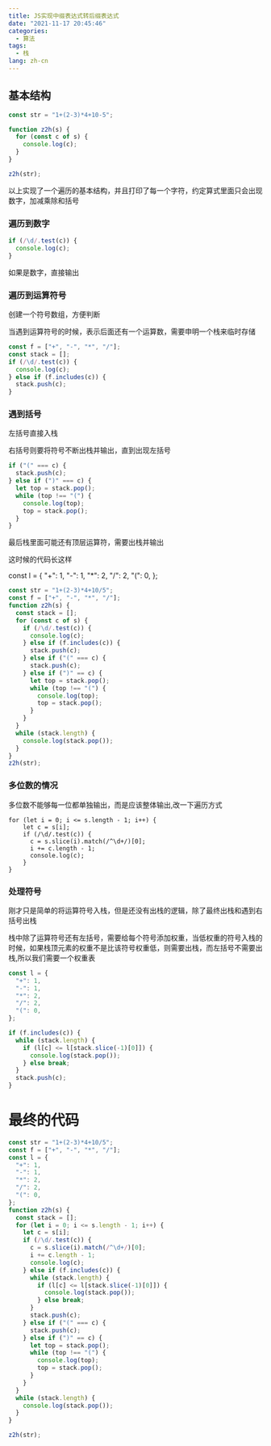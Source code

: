 ```yaml
---
title: JS实现中缀表达式转后缀表达式
date: "2021-11-17 20:45:46"
categories:
  - 算法
tags:
  - 栈
lang: zh-cn
---
```


## 基本结构

```js
const str = "1+(2-3)*4+10-5";

function z2h(s) {
  for (const c of s) {
    console.log(c);
  }
}

z2h(str);
```

以上实现了一个遍历的基本结构，并且打印了每一个字符，约定算式里面只会出现数字，加减乘除和括号

### 遍历到数字

```js
if (/\d/.test(c)) {
  console.log(c);
}
```

如果是数字，直接输出

<!-- more -->

### 遍历到运算符号

创建一个符号数组，方便判断

当遇到运算符号的时候，表示后面还有一个运算数，需要申明一个栈来临时存储

```js
const f = ["+", "-", "*", "/"];
const stack = [];
if (/\d/.test(c)) {
  console.log(c);
} else if (f.includes(c)) {
  stack.push(c);
}
```

### 遇到括号

左括号直接入栈

右括号则要将符号不断出栈并输出，直到出现左括号

```js
if ("(" === c) {
  stack.push(c);
} else if (")" === c) {
  let top = stack.pop();
  while (top !== "(") {
    console.log(top);
    top = stack.pop();
  }
}
```

最后栈里面可能还有顶层运算符，需要出栈并输出

这时候的代码长这样

const l = {
"+": 1,
"-": 1,
"\*": 2,
"/": 2,
"(": 0,
};

```js
const str = "1+(2-3)*4+10/5";
const f = ["+", "-", "*", "/"];
function z2h(s) {
  const stack = [];
  for (const c of s) {
    if (/\d/.test(c)) {
      console.log(c);
    } else if (f.includes(c)) {
      stack.push(c);
    } else if ("(" === c) {
      stack.push(c);
    } else if (")" == c) {
      let top = stack.pop();
      while (top !== "(") {
        console.log(top);
        top = stack.pop();
      }
    }
  }
  while (stack.length) {
    console.log(stack.pop());
  }
}
z2h(str);
```

### 多位数的情况

多位数不能够每一位都单独输出，而是应该整体输出,改一下遍历方式

```
for (let i = 0; i <= s.length - 1; i++) {
    let c = s[i];
    if (/\d/.test(c)) {
      c = s.slice(i).match(/^\d+/)[0];
      i += c.length - 1;
      console.log(c);
    }
}
```

### 处理符号

刚才只是简单的将运算符号入栈，但是还没有出栈的逻辑，除了最终出栈和遇到右括号出栈

栈中除了运算符号还有左括号，需要给每个符号添加权重，当低权重的符号入栈的时候，如果栈顶元素的权重不是比该符号权重低，则需要出栈，而左括号不需要出栈,所以我们需要一个权重表

```js
const l = {
  "+": 1,
  "-": 1,
  "*": 2,
  "/": 2,
  "(": 0,
};

if (f.includes(c)) {
  while (stack.length) {
    if (l[c] <= l[stack.slice(-1)[0]]) {
      console.log(stack.pop());
    } else break;
  }
  stack.push(c);
}
```

# 最终的代码

```js
const str = "1+(2-3)*4+10/5";
const f = ["+", "-", "*", "/"];
const l = {
  "+": 1,
  "-": 1,
  "*": 2,
  "/": 2,
  "(": 0,
};
function z2h(s) {
  const stack = [];
  for (let i = 0; i <= s.length - 1; i++) {
    let c = s[i];
    if (/\d/.test(c)) {
      c = s.slice(i).match(/^\d+/)[0];
      i += c.length - 1;
      console.log(c);
    } else if (f.includes(c)) {
      while (stack.length) {
        if (l[c] <= l[stack.slice(-1)[0]]) {
          console.log(stack.pop());
        } else break;
      }
      stack.push(c);
    } else if ("(" === c) {
      stack.push(c);
    } else if (")" == c) {
      let top = stack.pop();
      while (top !== "(") {
        console.log(top);
        top = stack.pop();
      }
    }
  }
  while (stack.length) {
    console.log(stack.pop());
  }
}

z2h(str);
```
